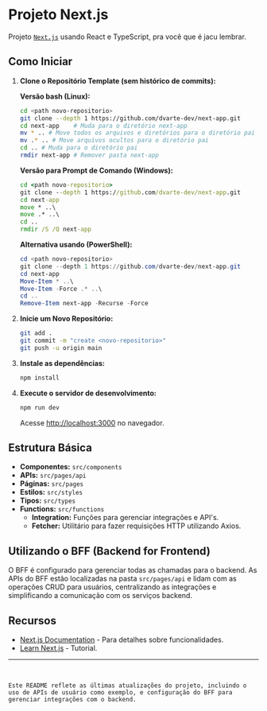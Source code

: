 # Projeto Next.js

Projeto [`Next.js`](https://nextjs.org/docs) usando React e TypeScript, pra você que é jacu lembrar.

## Como Iniciar

1. **Clone o Repositório Template (sem histórico de commits):**

   **Versão bash (Linux):**

   ```bash
   cd <path novo-repositorio>
   git clone --depth 1 https://github.com/dvarte-dev/next-app.git
   cd next-app    # Muda para o diretório next-app
   mv * .. # Move todos os arquivos e diretórios para o diretório pai
   mv .* .. # Move arquivos ocultos para o diretório pai
   cd .. # Muda para o diretório pai
   rmdir next-app # Remover pasta next-app
   ```

   **Versão para Prompt de Comando (Windows):**

   ```cmd
   cd <path novo-repositorio>
   git clone --depth 1 https://github.com/dvarte-dev/next-app.git
   cd next-app
   move * ..\
   move .* ..\
   cd ..
   rmdir /S /Q next-app
   ```

   **Alternativa usando (PowerShell):**

   ```powershell
   cd <path novo-repositorio>
   git clone --depth 1 https://github.com/dvarte-dev/next-app.git
   cd next-app
   Move-Item * ..\
   Move-Item -Force .* ..\
   cd ..
   Remove-Item next-app -Recurse -Force
   ```

2. **Inicie um Novo Repositório:**

   ```bash
   git add .
   git commit -m "create <novo-repositorio>"
   git push -u origin main
   ```

3. **Instale as dependências:**

   ```bash
   npm install
   ```

4. **Execute o servidor de desenvolvimento:**

   ```bash
   npm run dev
   ```

   Acesse [http://localhost:3000](http://localhost:3000) no navegador.

## Estrutura Básica

- **Componentes:** `src/components`
- **APIs:** `src/pages/api`
- **Páginas:** `src/pages`
- **Estilos:** `src/styles`
- **Tipos:** `src/types`
- **Functions:** `src/functions`
  - **Integration:** Funções para gerenciar integrações e API's.
  - **Fetcher:** Utilitário para fazer requisições HTTP utilizando Axios.

## Utilizando o BFF (Backend for Frontend)

O BFF é configurado para gerenciar todas as chamadas para o backend. As APIs do BFF estão localizadas na pasta `src/pages/api` e lidam com as operações CRUD para usuários, centralizando as integrações e simplificando a comunicação com os serviços backend.

## Recursos

- [Next.js Documentation](https://nextjs.org/docs) - Para detalhes sobre funcionalidades.
- [Learn Next.js](https://nextjs.org/learn) - Tutorial.

---

<br>

```
Este README reflete as últimas atualizações do projeto, incluindo o uso de APIs de usuário como exemplo, e configuração do BFF para gerenciar integrações com o backend.
```
